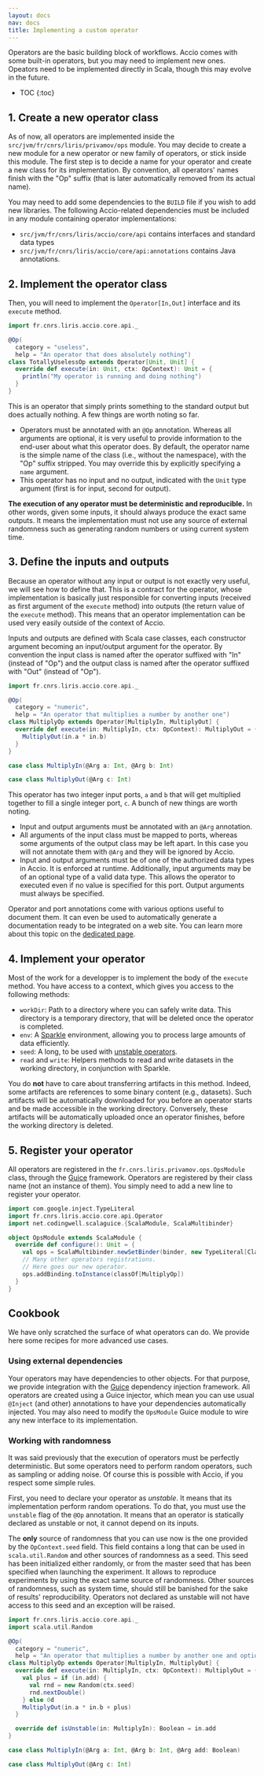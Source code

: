 ```yaml
---
layout: docs
nav: docs
title: Implementing a custom operator
---
```


Operators are the basic building block of workflows.
Accio comes with some built-in operators, but you may need to implement new ones.
Opeators need to be implemented directly in Scala, though this may evolve in the future.

* TOC
{:toc}

## 1. Create a new operator class
As of now, all operators are implemented inside the `src/jvm/fr/cnrs/liris/privamov/ops` module.
You may decide to create a new module for a new operator or new family of operators, or stick inside this module.
The first step is to decide a name for your operator and create a new class for its implementation.
By convention, all operators' names finish with the "Op" suffix (that is later automatically removed from its actual name).

You may need to add some dependencies to the `BUILD` file if you wish to add new libraries.
The following Accio-related dependencies must be included in any module containing operator implementations:

  * `src/jvm/fr/cnrs/liris/accio/core/api` contains interfaces and standard data types
  * `src/jvm/fr/cnrs/liris/accio/core/api:annotations` contains Java annotations.

## 2. Implement the operator class
Then, you will need to implement the `Operator[In,Out]` interface and its `execute` method.

```scala
import fr.cnrs.liris.accio.core.api._

@Op(
  category = "useless",
  help = "An operator that does absolutely nothing")
class TotallyUselessOp extends Operator[Unit, Unit] {
  override def execute(in: Unit, ctx: OpContext): Unit = {
    println("My operator is running and doing nothing")
  }
}
```

This is an operator that simply prints something to the standard output but does actually nothing.
A few things are worth noting so far.
  * Operators must be annotated with an `@Op` annotation.
Whereas all arguments are optional, it is very useful to provide information to the end-user about what this operator does.
By default, the operator name is the simple name of the class (i.e., without the namespace), with the "Op" suffix stripped.
You may override this by explicitly specifying a `name` argument.
  * This operator has no input and no output, indicated with the `Unit` type argument (first is for input, second for output).

**The execution of any operator must be deterministic and reproducible.**
In other words, given some inputs, it should always produce the exact same outputs.
It means the implementation must not use any source of external randomness such as generating random numbers or using current system time.

## 3. Define the inputs and outputs
Because an operator without any input or output is not exactly very useful, we will see how to define that.
This is a contract for the operator, whose implementation is basically just responsible for converting inputs (received as first argument of the `execute` method) into outputs (the return value of the `execute` method).
This means that an operator implementation can be used very easily outside of the context of Accio.

Inputs and outputs are defined with Scala case classes, each constructor argument becoming an input/output argument for the operator.
By convention the input class is named after the operator suffixed with "In" (instead of "Op") and the output class is named after the operator suffixed with "Out" (instead of "Op").

```scala
import fr.cnrs.liris.accio.core.api._

@Op(
  category = "numeric",
  help = "An operator that multiplies a number by another one")
class MultiplyOp extends Operator[MultiplyIn, MultiplyOut] {
  override def execute(in: MultiplyIn, ctx: OpContext): MultiplyOut = {
    MultiplyOut(in.a * in.b)
  }
}

case class MultiplyIn(@Arg a: Int, @Arg b: Int)

case class MultiplyOut(@Arg c: Int)
```

This operator has two integer input ports, `a` and `b` that will get multiplied together to fill a single integer port, `c`.
A bunch of new things are worth noting.

  * Input and output arguments must be annotated with an `@Arg` annotation.
  * All arguments of the input class must be mapped to ports, whereas some arguments of the output class may be left apart.
  In this case you will not annotate them with `@Arg` and they will be ignored by Accio.
  * Input and output arguments must be of one of the authorized data types in Accio.
  It is enforced at runtime.
  Additionally, input arguments may be of an optional type of a valid data type.
  This allows the operator to executed even if no value is specified for this port.
  Output arguments must always be specified.

Operator and port annotations come with various options useful to document them.
It can even be used to automatically generate a documentation ready to be integrated on a web site.
You can learn more about this topic on the [dedicated page](documenting-operators.html).
  
## 4. Implement your operator
Most of the work for a developper is to implement the body of the `execute` method.
You have access to a context, which gives you access to the following methods:

  * `workDir`: Path to a directory where you can safely write data.
  This directory is a temporary directory, that will be deleted once the operator is completed.
  * `env`: A [Sparkle](sparkle.html) environment, allowing you to process large amounts of data efficiently.
  * `seed`: A long, to be used with [unstable operators](#working-with-randomness).
  * `read` and `write`: Helpers methods to read and write datasets in the working directory, in conjunction with Sparkle.

You do **not** have to care about transferring artifacts in this method.
Indeed, some artifacts are references to some binary content (e.g., datasets).
Such artifacts will be automatically downloaded for you before an operator starts and be made accessible in the working directory.
Conversely, these artifacts will be automatically uploaded once an operator finishes, before the working directory is deleted.

## 5. Register your operator
All operators are registered in the `fr.cnrs.liris.privamov.ops.OpsModule` class, through the [Guice](https://github.com/google/guice) framework.
Operators are registered by their class name (not an instance of them).
You simply need to add a new line to register your operator.

```scala
import com.google.inject.TypeLiteral
import fr.cnrs.liris.accio.core.api.Operator
import net.codingwell.scalaguice.{ScalaModule, ScalaMultibinder}

object OpsModule extends ScalaModule {
  override def configure(): Unit = {
    val ops = ScalaMultibinder.newSetBinder(binder, new TypeLiteral[Class[_ <: Operator[_, _]]] {})
    // Many other operators registrations.
    // Here goes our new operator.
    ops.addBinding.toInstance(classOf[MultiplyOp])
  }
}
```

## Cookbook

We have only scratched the surface of what operators can do.
We provide here some recipes for more advanced use cases.

### Using external dependencies

Your operators may have dependencies to other objects.
For that purpose, we provide integration with the [Guice](https://github.com/google/guice) dependency injection framework.
All operators are created using a Guice injector, which mean you can use usual `@Inject` (and other) annotations to have your dependencies automatically injected.
You may also need to modify the `OpsModule` Guice module to wire any new interface to its implementation.

### Working with randomness

It was said previously that the execution of operators must be perfectly deterministic.
But some operators need to perform random operators, such as sampling or adding noise.
Of course this is possible with Accio, if you respect some simple rules.

First, you need to declare your operator as *unstable*.
It means that its implementation perform random operations.
To do that, you must use the `unstable` flag of the `@Op` annotation.
It means that an operator is statically declared as unstable or not, it cannot depend on its inputs.

The **only** source of randomness that you can use now is the one provided by the `OpContext.seed` field.
This field contains a long that can be used in `scala.util.Random` and other sources of randomness as a seed.
This seed has been initialized either randomly, or from the master seed that has been specified when launching the experiment.
It allows to reproduce experiments by using the exact same source of randomness.
Other sources of randomness, such as system time, should still be banished for the sake of results' reproducibility.
Operators not declared as unstable will not have access to this seed and an exception will be raised.

```scala
import fr.cnrs.liris.accio.core.api._
import scala.util.Random

@Op(
  category = "numeric",
  help = "An operator that multiplies a number by another one and optionally adds a number")
class MultiplyOp extends Operator[MultiplyIn, MultiplyOut] {
  override def execute(in: MultiplyIn, ctx: OpContext): MultiplyOut = {
    val plus = if (in.add) {
      val rnd = new Random(ctx.seed)
      rnd.nextDouble()
    } else 0d
    MultiplyOut(in.a * in.b + plus)
  }

  override def isUnstable(in: MultiplyIn): Boolean = in.add  
}

case class MultiplyIn(@Arg a: Int, @Arg b: Int, @Arg add: Boolean)

case class MultiplyOut(@Arg c: Int)
```
